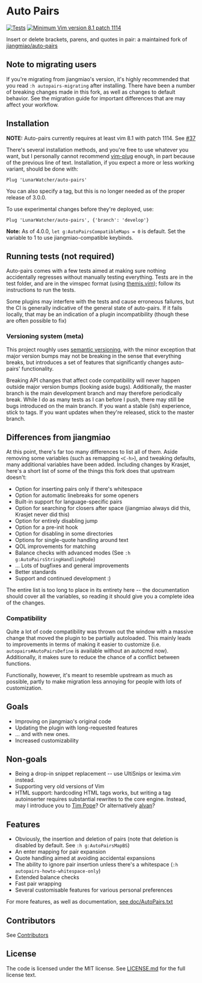 # Auto Pairs

[![Tests](https://github.com/LunarWatcher/auto-pairs/actions/workflows/tests.yml/badge.svg)](https://github.com/LunarWatcher/auto-pairs/actions/workflows/tests.yml)
[![Minimum Vim version 8.1 patch 1114](https://img.shields.io/badge/Vim-8.1%201--1114%20or%20newer-%23FFC0CB?logo=vim&labelColor=019833)](//github.com/vim/vim)

Insert or delete brackets, parens, and quotes in pair: a maintained fork of [jiangmiao/auto-pairs](https://github.com/jiangmiao/auto-pairs)

## Note to migrating users

If you're migrating from jiangmiao's version, it's highly recommended that you read `:h autopairs-migrating` after installing. There have been a number of breaking changes made in this fork, as well as changes to default behavior. See the migration guide for important differences that are may affect your workflow.

## Installation


**NOTE:** Auto-pairs currently requires at least vim 8.1 with patch 1114. See [#37](https://github.com/LunarWatcher/auto-pairs/discussions/37)

There's several installation methods, and you're free to use whatever you want, but I personally cannot recommend [vim-plug](https://github.com/junegunn/vim-plug) enough, in part because of the previous line of text. Installation, if you expect a more or less working variant, should be done with:

```vim
Plug 'LunarWatcher/auto-pairs'
```
You can also specify a tag, but this is no longer needed as of the proper release of 3.0.0.

To use experimental changes before they're deployed, use:
```vim
Plug 'LunarWatcher/auto-pairs', {'branch': 'develop'}
```

**Note:** As of 4.0.0, `let g:AutoPairsCompatibleMaps = 0` is default. Set the variable to 1 to use jiangmiao-compatible keybinds.

## Running tests (not required)

Auto-pairs comes with a few tests aimed at making sure nothing accidentally regresses without manually testing everything. Tests are in the test folder, and are in the vimspec format (using [themis.vim](https://github.com/thinca/vim-themis)); follow its instructions to run the tests.

Some plugins may interfere with the tests and cause erroneous failures, but the CI is generally indicative of the general state of auto-pairs. If it fails locally, that may be an indication of a plugin incompatibility (though these are often possible to fix)

### Versioning system (meta)

This project roughly uses [semantic versioning](https://semver.org/spec/v2.0.0.html), with the minor exception that major version bumps may not be breaking in the sense that everything breaks, but introduces a set of features that significantly changes auto-pairs' functionality.

Breaking API changes that affect code compatibility will never happen outside major version bumps (looking aside bugs). Additionally, the master branch is the main development branch and may therefore periodically break. While I do as many tests as I can before I push, there may still be bugs introduced on the main branch. If you want a stable (ish) experience, stick to tags. If you want updates when they're released, stick to the master branch.

## Differences from jiangmiao

At this point, there's far too many differences to list all of them. Aside removing some variables (such as remapping `<C-h>`), and tweaking defaults, many additional variables have been added. Including changes by Krasjet, here's a short list of some of the things this fork does that upstream doesn't:

* Option for inserting pairs only if there's whitespace
* Option for automatic linebreaks for some openers
* Built-in support for language-specific pairs
* Option for searching for closers after space (jiangmiao always did this, Krasjet never did this)
* Option for entirely disabling jump
* Option for a pre-init hook
* Option for disabling in some directories
* Options for single-quote handling around text
* QOL improvements for matching
* Balance checks with advanced modes (See `:h g:AutoPairsStringHandlingMode`)
* ... Lots of bugfixes and general improvements
* Better standards
* Support and continued development :)

The entire list is too long to place in its entirety here -- the documentation should cover all the variables, so reading it should give you a complete idea of the changes.

### Compatibility

Quite a lot of code compatibility was thrown out the window with a massive change that moved the plugin to be partially autoloaded. This mainly leads to improvements in terms of making it easier to customize (i.e. `autopairs#AutoPairsDefine` is available without an autocmd now). Additionally, it makes sure to reduce the chance of a conflict between functions.

Functionally, however, it's meant to resemble upstream as much as possible, partly to make migration less annoying for people with lots of customization.

## Goals
* Improving on jiangmiao's original code
* Updating the plugin with long-requested features
* ... and with new ones.
* Increased customizability

## Non-goals
* Being a drop-in snippet replacement -- use UltiSnips or lexima.vim instead.
* Supporting very old versions of Vim
* HTML support: hardcoding HTML tags works, but writing a tag autoinserter requires substantial rewrites to the core engine. Instead, may I introduce you to [Tim Pope](https://github.com/tpope/vim-ragtag)? Or alternatively [alvan](https://github.com/alvan/vim-closetag)?

## Features


* Obviously, the insertion and deletion of pairs (note that deletion is disabled by default. See `:h g:AutoPairsMapBS`)
* An enter mapping for pair expansion
* Quote handling aimed at avoiding accidental expansions
* The ability to ignore pair insertion unless there's a whitespace (`:h autopairs-howto-whitespace-only`)
* Extended balance checks
* Fast pair wrapping
* Several customisable features for various personal preferences

For more features, as well as documentation, [see doc/AutoPairs.txt](https://github.com/LunarWatcher/auto-pairs/blob/master/doc/AutoPairs.txt)

## Contributors
See [Contributors](https://github.com/lunarwatcher/auto-pairs/graphs/contributors)

## License

The code is licensed under the MIT license. See [LICENSE.md](https://github.com/LunarWatcher/auto-pairs/blob/master/LICENSE.md) for the full license text.
